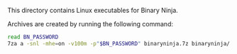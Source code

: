 This directory contains Linux executables for Binary Ninja.

Archives are created by running the following command:

```bash
read BN_PASSWORD
7za a -snl -mhe=on -v100m -p"$BN_PASSWORD" binaryninja.7z binaryninja/ license.dat
```
